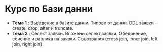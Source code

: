 # Курс по Бази данни

- **Тема 1** : Въведение в базите данни. Типове от данни. DDL заявки - create, drop, alter и truncate.  
- **Тема 2** : Селект заявки. Вложени селект заявки. Обединение, сечение и разлика на заявки. Свързвания (cross join, inner join, left join, right join).  

